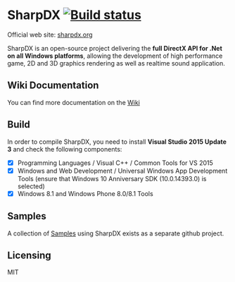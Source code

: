 # SharpDX [![Build status](https://ci.appveyor.com/api/projects/status/xdd84ptejhwl6ty4?svg=true)](https://ci.appveyor.com/project/gsantopaolo/sharpdx)

Official web site: [sharpdx.org](http://sharpdx.org)

SharpDX is an open-source project delivering the **full DirectX API for .Net on all Windows platforms**, allowing the development of high performance game, 2D and 3D graphics rendering as well as realtime sound application.

## Wiki Documentation

You can find more documentation on the [Wiki](http://sharpdx.org/wiki)

## Build

In order to compile SharpDX, you need to install **Visual Studio 2015 Update 3** and check the following components:

- [x] Programming Languages / Visual C++ / Common Tools for VS 2015
- [x] Windows and Web Development / Universal Windows App Development Tools (ensure that Windows 10 Anniversary SDK (10.0.14393.0) is selected)
- [x] Windows 8.1 and Windows Phone 8.0/8.1 Tools

## Samples

A collection of [Samples](https://github.com/sharpdx/SharpDX-Samples) using SharpDX exists as a separate github project.

## Licensing
 
MIT
